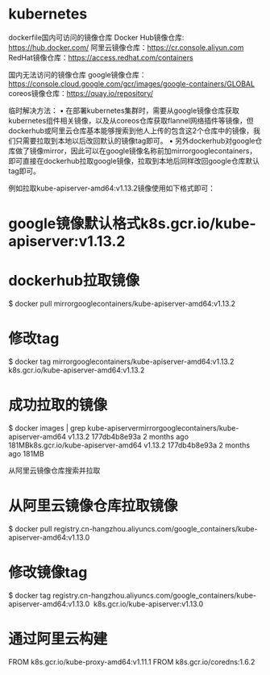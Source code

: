 # kubernetes

dockerfile国内可访问的镜像仓库
Docker Hub镜像仓库: https://hub.docker.com/
阿里云镜像仓库：https://cr.console.aliyun.com
RedHat镜像仓库：https://access.redhat.com/containers

国内无法访问的镜像仓库
google镜像仓库：https://console.cloud.google.com/gcr/images/google-containers/GLOBAL
coreos镜像仓库：https://quay.io/repository/

临时解决方法：
	• 在部署kubernetes集群时，需要从google镜像仓库获取kubernetes组件相关镜像，以及从coreos仓库获取flannel网络插件等镜像，但dockerhub或阿里云仓库基本能够搜索到他人上传的包含这2个仓库中的镜像，我们只需要拉取到本地以后改回默认的镜像tag即可。
	• 另外dockerhub对google仓库做了镜像mirror，因此可以在google镜像名称前加mirrorgooglecontainers，即可直接在dockerhub拉取google镜像，拉取到本地后同样改回google仓库默认tag即可。

例如拉取kube-apiserver-amd64:v1.13.2镜像使用如下格式即可：

# google镜像默认格式k8s.gcr.io/kube-apiserver:v1.13.2
# dockerhub拉取镜像
$ docker pull mirrorgooglecontainers/kube-apiserver-amd64:v1.13.2
# 修改tag
$ docker tag mirrorgooglecontainers/kube-apiserver-amd64:v1.13.2 k8s.gcr.io/kube-apiserver-amd64:v1.13.2
# 成功拉取的镜像
$ docker images | grep kube-apiservermirrorgooglecontainers/kube-apiserver-amd64   v1.13.2             177db4b8e93a        2 months ago        181MBk8s.gcr.io/kube-apiserver-amd64               v1.13.2             177db4b8e93a        2 months ago        181MB

从阿里云镜像仓库搜索并拉取

# 从阿里云镜像仓库拉取镜像
$ docker pull registry.cn-hangzhou.aliyuncs.com/google_containers/kube-apiserver-amd64:v1.13.0
# 修改镜像tag
$ docker tag registry.cn-hangzhou.aliyuncs.com/google_containers/kube-apiserver-amd64:v1.13.0  k8s.gcr.io/kube-apiserver:v1.13.0

# 通过阿里云构建
  FROM k8s.gcr.io/kube-proxy-amd64:v1.11.1
  FROM k8s.gcr.io/coredns:1.6.2
